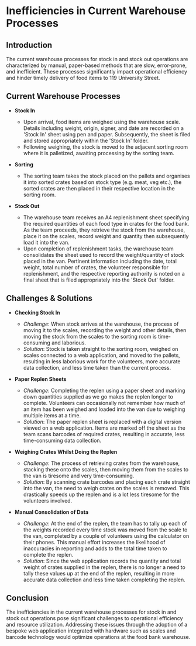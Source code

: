 # Inefficiencies in Current Warehouse Processes

## Introduction

The current warehouse processes for stock in and stock out operations are characterized by manual, paper-based methods that are slow, error-prone, and inefficient. These processes significantly impact operational efficiency and hinder timely delivery of food items to 119 University Street.

## Current Warehouse Processes

- **Stock In**
   - Upon arrival, food items are weighed using the warehouse scale. Details including weight, origin, signer, and date are recorded on a 'Stock In' sheet using pen and paper. Subsequently, the sheet is filed and stored appropriately within the 'Stock In' folder.
   - Following weighing, the stock is moved to the adjacent sorting room where it is palletized, awaiting processing by the sorting team.
 
- **Sorting**
   - The sorting team takes the stock placed on the pallets and organises it into sorted crates based on stock type (e.g. meat, veg etc.), the sorted crates are then placed in their respective location in the sorting room.

- **Stock Out**
   - The warehouse team receives an A4 replenishment sheet specifying the required quantities of each food type in crates for the food bank. As the team proceeds, they retrieve the stock from the warehouse, place it on the scales, record weight and quantity then subsequently load it into the van.
   - Upon completion of replenishment tasks, the warehouse team consolidates the sheet used to record the weight/quantity of stock placed in the van. Pertinent information including the date, total weight, total number of crates, the volunteer responsible for replenishment, and the respective reporting authority is noted on a final sheet that is filed appropriately into the 'Stock Out' folder.

## Challenges & Solutions

- **Checking Stock In**
  - *Challenge*: When stock arrives at the warehouse, the process of moving it to the scales, recording the weight and other details, then moving the stock from the scales to the sorting room is time-consuming and laborious.
  - *Solution*: Stock is taken straight to the sorting room, weighed on scales connected to a web application, and moved to the pallets, resulting in less laborious work for the volunteers, more accurate data collection, and less time taken than the current process.

- **Paper Replen Sheets**
  - *Challenge*: Completing the replen using a paper sheet and marking down quantities supplied as we go makes the replen longer to complete. Volunteers can occasionally not remember how much of an item has been weighed and loaded into the van due to weighing multiple items at a time.
  - *Solution*: The paper replen sheet is replaced with a digital version viewed on a web application. Items are marked off the sheet as the team scans barcodes of required crates, resulting in accurate, less time-consuming data collection.

- **Weighing Crates Whilst Doing the Replen**
  - *Challenge*: The process of retrieving crates from the warehouse, stacking these onto the scales, then moving them from the scales to the van is tiresome and very time-consuming.
  - *Solution*: By scanning crate barcodes and placing each crate straight into the van, the need to weigh crates on the scales is removed. This drastically speeds up the replen and is a lot less tiresome for the volunteers involved.

- **Manual Consolidation of Data**
  - *Challenge*: At the end of the replen, the team has to tally up each of the weights recorded every time stock was moved from the scale to the van, completed by a couple of volunteers using the calculator on their phones. This manual effort increases the likelihood of inaccuracies in reporting and adds to the total time taken to complete the replen.
  - *Solution*: Since the web application records the quantity and total weight of crates supplied in the replen, there is no longer a need to tally these values up at the end of the replen, resulting in more accurate data collection and less time taken completing the replen.


## Conclusion

The inefficiencies in the current warehouse processes for stock in and stock out operations pose significant challenges to operational efficiency and resource utilization. Addressing these issues through the adoption of a bespoke web application integrated with hardware such as scales and barcode technology would optimize operations at the food bank warehouse.
